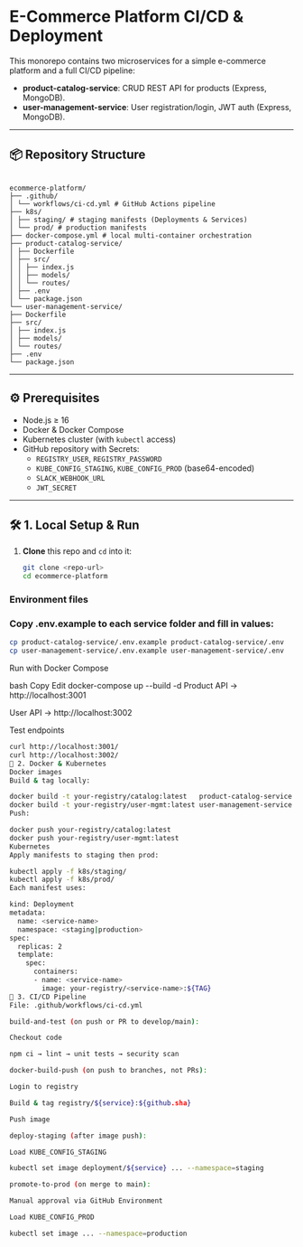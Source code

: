 # E-Commerce Platform CI/CD & Deployment

This monorepo contains two microservices for a simple e-commerce platform and a full CI/CD pipeline:

- **product-catalog-service**: CRUD REST API for products (Express, MongoDB).  
- **user-management-service**: User registration/login, JWT auth (Express, MongoDB).

---

## 📦 Repository Structure


```shell

ecommerce-platform/
├── .github/
│ └── workflows/ci-cd.yml # GitHub Actions pipeline
├── k8s/
│ ├── staging/ # staging manifests (Deployments & Services)
│ └── prod/ # production manifests
├── docker-compose.yml # local multi-container orchestration
├── product-catalog-service/
│ ├── Dockerfile
│ ├── src/
│ │ ├── index.js
│ │ ├── models/
│ │ └── routes/
│ ├── .env
│ └── package.json
└── user-management-service/
├── Dockerfile
├── src/
│ ├── index.js
│ ├── models/
│ └── routes/
├── .env
└── package.json
```



---

## ⚙️ Prerequisites

- Node.js ≥ 16  
- Docker & Docker Compose  
- Kubernetes cluster (with `kubectl` access)  
- GitHub repository with Secrets:  
  - `REGISTRY_USER`, `REGISTRY_PASSWORD`  
  - `KUBE_CONFIG_STAGING`, `KUBE_CONFIG_PROD` (base64-encoded)  
  - `SLACK_WEBHOOK_URL`  
  - `JWT_SECRET`  

---

## 🛠 1. Local Setup & Run

1. **Clone** this repo and `cd` into it:  
   ```bash
   git clone <repo-url>
   cd ecommerce-platform


### Environment files
### Copy .env.example to each service folder and fill in values:

```bash
cp product-catalog-service/.env.example product-catalog-service/.env
cp user-management-service/.env.example user-management-service/.env
```


Run with Docker Compose

bash
Copy
Edit
docker-compose up --build -d
Product API → http://localhost:3001

User API → http://localhost:3002

Test endpoints

```bash
curl http://localhost:3001/
curl http://localhost:3002/
🚀 2. Docker & Kubernetes
Docker images
Build & tag locally:
```
```bash
docker build -t your-registry/catalog:latest   product-catalog-service
docker build -t your-registry/user-mgmt:latest user-management-service
Push:
```
```bash
docker push your-registry/catalog:latest
docker push your-registry/user-mgmt:latest
Kubernetes
Apply manifests to staging then prod:
```
```bash
kubectl apply -f k8s/staging/
kubectl apply -f k8s/prod/
Each manifest uses:
```
```bash
kind: Deployment
metadata:
  name: <service-name>
  namespace: <staging|production>
spec:
  replicas: 2
  template:
    spec:
      containers:
      - name: <service-name>
        image: your-registry/<service-name>:${TAG}
🔄 3. CI/CD Pipeline
File: .github/workflows/ci-cd.yml

build-and-test (on push or PR to develop/main):

Checkout code

npm ci → lint → unit tests → security scan

docker-build-push (on push to branches, not PRs):

Login to registry

Build & tag registry/${service}:${github.sha}

Push image

deploy-staging (after image push):

Load KUBE_CONFIG_STAGING

kubectl set image deployment/${service} ... --namespace=staging

promote-to-prod (on merge to main):

Manual approval via GitHub Environment

Load KUBE_CONFIG_PROD

kubectl set image ... --namespace=production

```